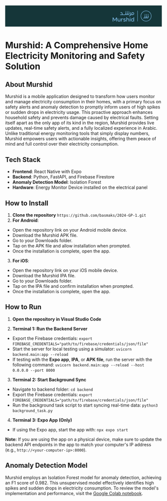 ![Murshid App](banner.png)
# Murshid: A Comprehensive Home Electricity Monitoring and Safety Solution

## About Murshid

Murshid is a mobile application designed to transform how users monitor and manage electricity consumption in their homes, with a primary focus on safety alerts and anomaly detection to promptly inform users of high spikes or sudden drops in electricity usage. This proactive approach enhances household safety and prevents damage caused by electrical faults. Setting itself apart as the only app of its kind in the region, Murshid provides live updates, real-time safety alerts, and a fully localized experience in Arabic. Unlike traditional energy monitoring tools that simply display numbers, Murshid empowers users with actionable insights, offering them peace of mind and full control over their electricity consumption.

## Tech Stack 

- **Frontend**: React Native with Expo
- **Backend**: Python, FastAPI, and Firebase Firestore
- **Anomaly Detection Model**: Isolation Forest
- **Hardware**: Energy Monitor Device installed on the electrical panel

## How to Install

1. **Clone the repository** `https://github.com/basmaks/2024-GP-1.git`
2. **For Android**: 
-   Open the repository link on your Android mobile device.
-   Download the Murshid APK file.
-   Go to your Downloads folder.
-   Tap on the APK file and allow installation when prompted.
-   Once the installation is complete, open the app.
3. **For iOS**: 
-   Open the repository link on your iOS mobile device.
-   Download the Murshid IPA file.
-   Go to your Downloads folder.
-   Tap on the IPA file and confirm installation when prompted.
-   Once the installation is complete, open the app.

## How to Run 

1. **Open the repository in Visual Studio Code** 

2. **Terminal 1: Run the Backend Server**
- Export the Firebase credentials: `export FIREBASE_CREDENTIALS="path/to/firebase/credentials/json/file"`
- Start the server for local testing using a simulator: `uvicorn backend.main:app --reload`
- If testing with the **Expo app**, **IPA**, or **APK file**, run the server with the following command: `uvicorn backend.main:app --reload --host 0.0.0.0 --port 8000`

3. **Terminal 2: Start Background Sync**
- Navigate to backend folder: `cd backend`
- Export the Firebase credentials: `export FIREBASE_CREDENTIALS="path/to/firebase/credentials/json/file"`
- Run the background task script to start syncing real-time data: `python3 background_task.py`

4. **Terminal 3: Expo App (Only)**
- If using the Expo app, start the app with: `npx expo start`


**Note:** If you are using the app on a physical device, make sure to update the backend API endpoints in the app to match your computer's IP address (e.g., `http://<your-computer-ip>:8000`). 

## Anomaly Detection Model

Murshid employs an Isolation Forest model for anomaly detection, achieving an F1 score of 0.982. This unsupervised model effectively identifies high spikes and sudden drops in electricity consumption. To review the model's implementation and performance, visit the [Google Colab notebook](https://colab.research.google.com/drive/1z7yoQ8q5YFUIOsd1jvU6-UKr5BBlhWe4?usp=sharing).

